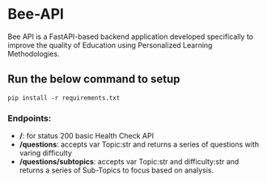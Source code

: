# Bee-API
Bee API is a FastAPI-based backend application developed specifically to improve the quality of Education using Personalized Learning Methodologies.

## Run the below command to setup
`pip install -r requirements.txt`

### Endpoints:
- **/**: for status 200 basic Health Check API
- **/questions**: accepts var Topic:str and returns a series of questions with varing difficulty
- **/questions/subtopics**: accepts var Topic:str and difficulty:str and returns a series of Sub-Topics to focus based on analysis.
